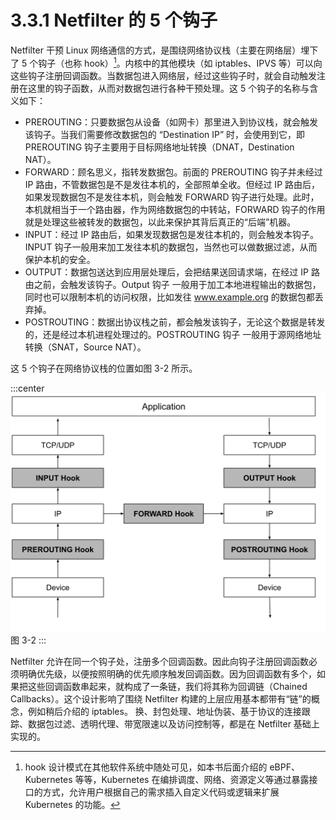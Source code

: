 # 3.3.1 Netfilter 的 5 个钩子

Netfilter 干预 Linux 网络通信的方式，是围绕网络协议栈（主要在网络层）埋下了 5 个钩子（也称 hook）[^1]。内核中的其他模块（如 iptables、IPVS 等）可以向这些钩子注册回调函数。当数据包进入网络层，经过这些钩子时，就会自动触发注册在这里的钩子函数，从而对数据包进行各种干预处理。这 5 个钩子的名称与含义如下：

- PREROUTING：只要数据包从设备（如网卡）那里进入到协议栈，就会触发该钩子。当我们需要修改数据包的 “Destination IP” 时，会使用到它，即 PREROUTING 钩子主要用于目标网络地址转换（DNAT，Destination NAT）。
- FORWARD：顾名思义，指转发数据包。前面的 PREROUTING 钩子并未经过 IP 路由，不管数据包是不是发往本机的，全部照单全收。但经过 IP 路由后，如果发现数据包不是发往本机，则会触发 FORWARD 钩子进行处理。此时，本机就相当于一个路由器，作为网络数据包的中转站，FORWARD 钩子的作用就是处理这些被转发的数据包，以此来保护其背后真正的“后端”机器。
- INPUT：经过 IP 路由后，如果发现数据包是发往本机的，则会触发本钩子。INPUT 钩子一般用来加工发往本机的数据包，当然也可以做数据过滤，从而保护本机的安全。
- OUTPUT：数据包送达到应用层处理后，会把结果送回请求端，在经过 IP 路由之前，会触发该钩子。Output 钩子 一般用于加工本地进程输出的数据包，同时也可以限制本机的访问权限，比如发往 www.example.org 的数据包都丢弃掉。
- POSTROUTING：数据出协议栈之前，都会触发该钩子，无论这个数据是转发的，还是经过本机进程处理过的。POSTROUTING 钩子 一般用于源网络地址转换（SNAT，Source NAT）。

这 5 个钩子在网络协议栈的位置如图 3-2 所示。

:::center
  ![](../assets/netfilter-hook.svg)<br/>
  图 3-2 
:::


Netfilter 允许在同一个钩子处，注册多个回调函数。因此向钩子注册回调函数必须明确优先级，以便按照明确的优先顺序触发回调函数。因为回调函数有多个，如果把这些回调函数串起来，就构成了一条链，我们将其称为回调链（Chained Callbacks）。这个设计影响了围绕 Netfilter 构建的上层应用基本都带有“链”的概念，例如稍后介绍的 iptables。
换、封包处理、地址伪装、基于协议的连接跟踪、数据包过滤、透明代理、带宽限速以及访问控制等，都是在 Netfilter 基础上实现的。

[^1]: hook 设计模式在其他软件系统中随处可见，如本书后面介绍的 eBPF、Kubernetes 等等，Kubernetes 在编排调度、网络、资源定义等通过暴露接口的方式，允许用户根据自己的需求插入自定义代码或逻辑来扩展 Kubernetes 的功能。 